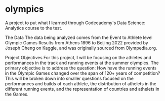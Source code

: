# olympics
A project to put what I learned through Codecademy's Data Science: Analytics course to the test. 

The Data
The data being analyzed comes from the Event to Athlete level Olympic Games Results from Athens 1896 to Beijing 2022 provided by Joseph Cheng on Kaggle, and was originally sourced from Olympedia.org.

Project Objectives
For this project, I will be focusing on the athletes and performances in the track and running events at the summer olympics. The primary objective is to address the question: How have the running events in the Olympic Games changed over the span of 120+ years of competition? This will be broken down into smaller questions focused on the performances and builds of each athlete, the distribution of athelets in the different running events, and the representation of countries and athelets in the Games.
